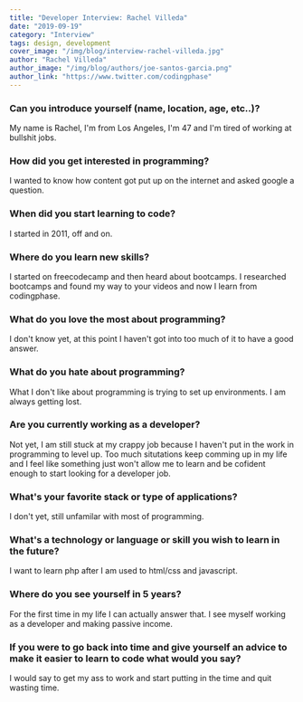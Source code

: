 ```yaml
---
title: "Developer Interview: Rachel Villeda"
date: "2019-09-19"
category: "Interview"
tags: design, development
cover_image: "/img/blog/interview-rachel-villeda.jpg"
author: "Rachel Villeda"
author_image: "/img/blog/authors/joe-santos-garcia.png"
author_link: "https://www.twitter.com/codingphase"
---
```


### Can you introduce yourself (name, location, age, etc..)?

My name is Rachel, I'm from Los Angeles, I'm 47 and I'm tired of working at bullshit jobs.

### How did you get interested in programming?

I wanted to know how content got put up on the internet and asked google a question.

### When did you start learning to code?

I started in 2011, off and on.

### Where do you learn new skills?

I started on freecodecamp and then heard about bootcamps. I researched bootcamps and found my way to your videos and now I learn from codingphase.

### What do you love the most about programming?

I don't know yet, at this point I haven't got into too much of it to have a good answer.

### What do you hate about programming?

What I don't like about programming is trying to set up environments. I am always getting lost.

### Are you currently working as a developer?

Not yet, I am still stuck at my crappy job because I haven't put in the work in programming to level up. Too much situtations keep comming up in my life and I feel like something just won't allow me to learn and be cofident enough to start looking for a developer job.

### What's your favorite stack or type of applications?

I don't yet, still unfamilar with most of programming.

### What's a technology or language or skill you wish to learn in the future?

I want to learn php after I am used to html/css and javascript.

### Where do you see yourself in 5 years?

For the first time in my life I can actually answer that. I see myself working as a developer and making passive income.

### If you were to go back into time and give yourself an advice to make it easier to learn to code what would you say?

I would say to get my ass to work and start putting in the time and quit wasting time.